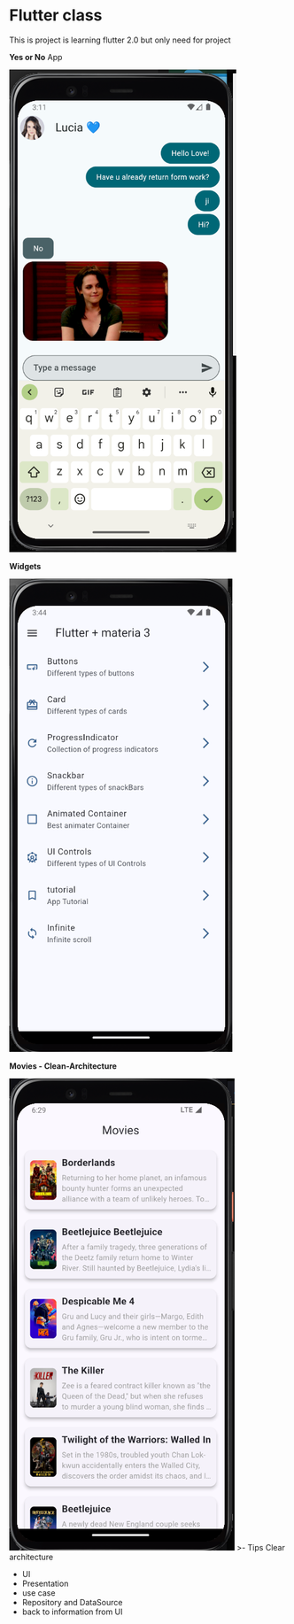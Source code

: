 # Flutter class
This is project is learning flutter 2.0 but only need for project 

**Yes or No** App

<img src="/assets/github/yes_no_app.png" alt="">

**Widgets**

<img src="/assets/github/widgets.png" alt="">

**Movies - Clean-Architecture**

<img src="/assets/github/movies.png" alt="">
>- Tips Clear architecture

- UI 
- Presentation
- use case
- Repository and DataSource
- back to information from UI
